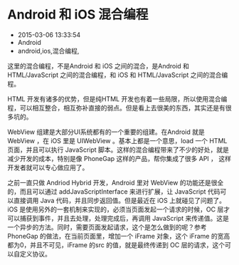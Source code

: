 # Android 和 iOS 混合编程
- 2015-03-06 13:33:54
- Android
- android,ios,混合编程,

<!--markdown-->这里的混合编程，不是Android 和 iOS 之间的混合，是Android 和 HTML/JavaScript 之间的混合编程，和 iOS 和 HTML/JavaScript 之间的混合编程。


<!--more-->


HTML 开发有诸多的优势，但是纯HTML 开发也有着一些局限，所以使用混合编程，可以相互整合，相互弥补直接的弱点。但是看上去很美的东西，其实还是有很多坑的。

WebView 组建是大部分UI系统都有的一个重要的组建。在Android 就是 WebView ，在 iOS 里是 UIWebView 。基本上都是一个意思，load 一个 HTML 页面，并且可以执行 JavaScript 脚本。这样的混合编程带来了不少的好处，就是减少开发的成本，特别是像 PhoneGap 这样的产品，帮你集成了很多 API ， 这样开发者就可以专心做应用了。

之前一直只做 Andriod Hybrid 开发，Android 里对 WebView 的功能还是很全的，而且可以通过 addJavaScriptInterface 来进行扩展，让 JavaScript 代码可以直接调用 Java 代码，并且同步返回值。但是最近在 iOS 上就碰见了问题了。 iOS 是使用另外的一套机制来实现的，必须当页面发起一个请求的时候，OC 层才可以捕获到事件，并且去处理，处理完成后，再调用 JavaScript 来传递值。这是一个异步的方法。同时，需要页面发起请求，这个是怎么做到的呢？参考PhoneGap 的做法，在当前页面里，增加一个 iFrame 对象，这个 iFrame 的宽高都为0，并且不可见，iFrame 的src 的值，就是最终传递到 OC 层的请求，这个可以自定义协议。